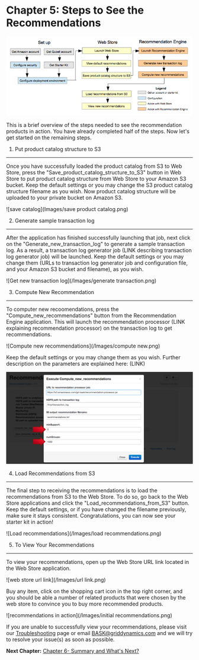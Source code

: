 Chapter 5: Steps to See the Recommendations 
==========================================

![Steps workflow diagram](/Images/steps2.png)

This is a brief overview of the steps needed to see the recommendation products in action. You have already completed half of the steps. Now let's get started on the remaining steps.  

1) Put product catalog structure to S3
-------------------------------------
Once you have successfully loaded the product catalog from S3 to Web Store, press the "Save_product_catalog_structure_to_S3" button in Web Store to put product catalog structure from Web Store to your Amazon S3 bucket. Keep the default settings or you may change the S3 product catalog structure filename as you wish. Now product catalog structure will be uploaded to your private bucket on Amazon S3. 

![save catalog](Images/save product catalog.png)


2) Generate sample transaction log
-------------------------------
After the application has finished successfully launching that job, next click on the "Generate_new_transaction_log" to generate a sample transaction log. As a result, a transaction log generator job (LINK describing transaction log generator job) will be launched. Keep the default settings or you may change them (URLs to transaction log generator job and configuration file, and your Amazon S3 bucket and filename), as you wish.

![Get new transaction log](/Images/generate transaction.png)


3) Compute New Recommendation
-----------------------------
To computer new recoomendations, press the "Compute_new_recommendations" button from the Recommendation Engine application. This will launch the recommendation processor (LINK explaining recommendation processor) on the transaction log to get recommendations. 

![Compute new recommendations](/Images/compute new.png)

Keep the default settings or you may change them as you wish. Further description on the parameters are explained here: (LINK)

![Parameters](/Images/minSupport.png)


4) Load Recommendations from S3
---------------------------
The final step to receiving the recommendations is to load the recommendations from S3 to the Web Store. To do so, go back to the Web Store applications and click the "Load_recommendations_from_S3" button. Keep the default settings, or if you have changed the filename previously, make sure it stays consistent. Congratulations, you can now see your starter kit in action!

![Load recommendations](/Images/load recommendations.png)


5) To View Your Recommendations
----------------------------
To view your recommendations, open up the Web Store URL link located in the Web Store application.

![web store url link](/Images/url link.png)

Buy any item, click on the shopping cart icon in the top right corner, and you should be able a number of related products that were chosen by the web store to convince you to buy more recommended products. 

![recommendations in action](/Images/initial recommendations.png)

If you are unable to successfully view your recommendations, please visit our [Troubleshooting](Troubleshooting.md) page or email [BASK@griddynamics.com](mailto:BASK@griddynamics.com) and we will try to resolve your issue(s) as soon as possible.


  **Next Chapter:** [Chapter 6- Summary and What's Next?](Chapter%206.md)


